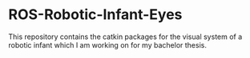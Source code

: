 # ROS-Robotic-Infant-Eyes
This repository contains the catkin packages for the visual system of a robotic infant which I am working on for my bachelor thesis.
